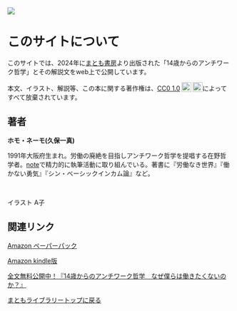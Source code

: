 <img src="../../image/14anti/header.jpg">

# このサイトについて

このサイトでは、2024年に[まとも書房](https://matomo-shobo.com/)より出版された「14歳からのアンチワーク哲学」とその解説文をweb上で公開しています。


<p xmlns:cc="http://creativecommons.org/ns#" >本文、イラスト、解説等、この本に関する著作権は、<a href="https://creativecommons.org/publicdomain/zero/1.0/deed.ja" target="_blank" rel="license noopener noreferrer" style="display:inline-block;">CC0 1.0<img style="height:22px!important;margin-left:3px;vertical-align:text-bottom;" src="https://mirrors.creativecommons.org/presskit/icons/cc.svg?ref=chooser-v1" alt=""><img style="height:22px!important;margin-left:3px;vertical-align:text-bottom;" src="https://mirrors.creativecommons.org/presskit/icons/zero.svg?ref=chooser-v1" alt=""></a>によってすべて放棄されています。</p>

## 著者

**ホモ・ネーモ(久保一真)**

1991年大阪府生まれ。労働の廃絶を目指しアンチワーク哲学を提唱する在野哲学者。[note](https://note.com/kaduma)で精力的に執筆活動に取り組んでいる。著書に『労働なき世界』『働かない勇気』『シン・ベーシックインカム論』など。

<!-- Font Awesome CSS -->
<link rel='stylesheet' href='https://cdnjs.cloudflare.com/ajax/libs/font-awesome/6.7.2/css/all.min.css'>

<a href="https://matomo-shobo.com/" class="fa-solid fa-house" style="font-size:23px"></a>&nbsp;
<a href="https://x.com/NEMO_YOKAISM" class="fa-brands fa-x-twitter" style="font-size:24px"></a>&nbsp;
<a href="https://www.youtube.com/channel/UCGVYl0sr85BIGMq-Izf5UBg" class="fa-brands fa-youtube" style="font-size:24px"></a>&nbsp;

イラスト A子

## 関連リンク
[Amazon ペーパーパック](https://www.amazon.co.jp/-/en/%E3%83%9B%E3%83%A2%E3%83%BB%E3%83%8D%E3%83%BC%E3%83%A2/dp/4991353408)

[Amazon kindle版](https://www.amazon.co.jp/-/en/%E3%83%9B%E3%83%A2%E3%83%BB%E3%83%8D%E3%83%BC%E3%83%A2-ebook/dp/B0DMV7TM5B)

[全文無料公開中！『14歳からのアンチワーク哲学　なぜ僕らは働きたくないのか？』](https://note.com/kaduma/n/n1ed7230c3ac3)

[まともライブラリートップに戻る](https://kuromedayo.github.io/matomo-library/)